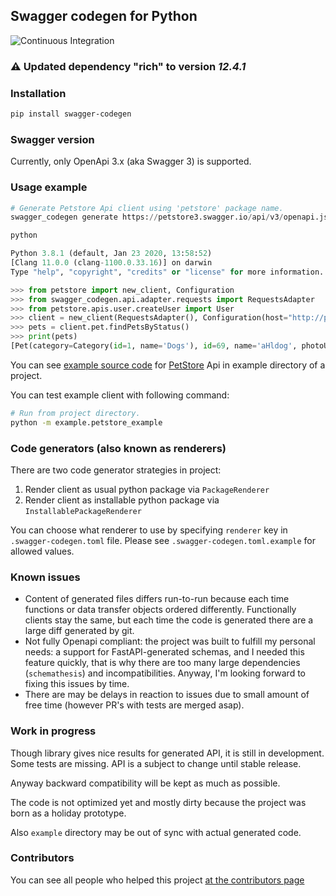 ## Swagger codegen for Python
![Continuous Integration](https://github.com/asyncee/swagger_codegen/workflows/Continuous%20Integration/badge.svg)

### ⚠️ Updated dependency "**rich**" to version *12.4.1*

### Installation

```bash
pip install swagger-codegen
```

### Swagger version

Currently, only OpenApi 3.x (aka Swagger 3) is supported. 

### Usage example

```python
# Generate Petstore Api client using 'petstore' package name.
swagger_codegen generate https://petstore3.swagger.io/api/v3/openapi.json petstore

python

Python 3.8.1 (default, Jan 23 2020, 13:58:52) 
[Clang 11.0.0 (clang-1100.0.33.16)] on darwin
Type "help", "copyright", "credits" or "license" for more information.

>>> from petstore import new_client, Configuration
>>> from swagger_codegen.api.adapter.requests import RequestsAdapter
>>> from petstore.apis.user.createUser import User
>>> client = new_client(RequestsAdapter(), Configuration(host="http://petstore3.swagger.io"))
>>> pets = client.pet.findPetsByStatus()
>>> print(pets)
[Pet(category=Category(id=1, name='Dogs'), id=69, name='aHldog', photoUrls=['string'], status='available',...]
```

You can see [example source code](https://github.com/asyncee/swagger_codegen/tree/master/example)
for [PetStore](http://petstore3.swagger.io/) Api in example directory of a project.

You can test example client with following command:

```bash
# Run from project directory.
python -m example.petstore_example 
```

### Code generators (also known as renderers)

There are two code generator strategies in project:

1. Render client as usual python package via `PackageRenderer`
2. Render client as installable python package via `InstallablePackageRenderer`

You can choose what renderer to use by specifying `renderer` key in `.swagger-codegen.toml`
file. Please see `.swagger-codegen.toml.example` for allowed values.

### Known issues

- Content of generated files differs run-to-run because each time functions or
  data transfer objects ordered differently. Functionally clients stay the same, but
  each time the code is generated there are a large diff generated by git.
- Not fully Openapi compliant: the project was built to fulfill my personal needs:
  a support for FastAPI-generated schemas, and I needed this feature quickly,
  that is why there are too many large dependencies (`schemathesis`) and incompatibilities.
  Anyway, I'm looking forward to fixing this issues by time.
- There are may be delays in reaction to issues due to small amount of free time
  (however PR's with tests are merged asap).

### Work in progress

Though library gives nice results for generated API, it is still in development.
Some tests are missing. API is a subject to change until stable release.

Anyway backward compatibility will be kept as much as possible.

The code is not optimized yet and mostly dirty because the project was born
as a holiday prototype.

Also `example` directory may be out of sync with actual generated code.

### Contributors

You can see all people who helped this project [at the contributors page](https://github.com/asyncee/swagger_codegen/graphs/contributors)
